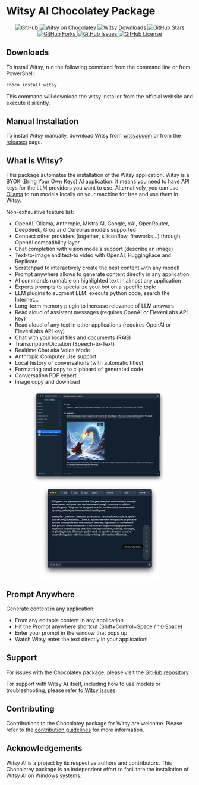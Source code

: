 # Witsy AI Chocolatey Package

<div align="center">
  <a href="https://github.com/MKAbuMattar/witsy-chocolatey-package">
    <img src="https://img.shields.io/badge/github-%23181717.svg?style=for-the-badge&logo=github&logoColor=white" alt="GitHub"/>
  </a>
  <a href="https://community.chocolatey.org/packages/witsy">
    <img src="https://img.shields.io/chocolatey/v/witsy?color=blue&label=chocolatey&logo=chocolatey&style=for-the-badge" alt="Witsy on Chocolatey"/>
  </a>
  <a href="https://github.com/MKAbuMattar/witsy-chocolatey-package/releases">
    <img src="https://img.shields.io/chocolatey/dt/witsy?color=blue&label=chocolatey&logo=chocolatey&style=for-the-badge" alt="Witsy Downloads"/>
  </a>
  <a href="https://github.com/MKAbuMattar/witsy-chocolatey-package/stargazers">
    <img src="https://img.shields.io/github/stars/MKAbuMattar/witsy-chocolatey-package.svg?style=for-the-badge" alt="GitHub Stars"/>
  </a>
  <a href="https://github.com/MKAbuMattar/witsy-chocolatey-package/forks">
    <img src="https://img.shields.io/github/forks/MKAbuMattar/witsy-chocolatey-package.svg?style=for-the-badge" alt="GitHub Forks"/>
  </a>
  <a href="https://github.com/MKAbuMattar/witsy-chocolatey-package/issues">
    <img src="https://img.shields.io/github/issues/MKAbuMattar/witsy-chocolatey-package.svg?style=for-the-badge" alt="GitHub Issues"/>
  </a>
  <a href="LICENSE">
    <img src="https://img.shields.io/github/license/MKAbuMattar/witsy-chocolatey-package.svg?style=for-the-badge" alt="GitHub License"/>
  </a>
</div>

## Downloads

To install Witsy, run the following command from the command line or from PowerShell:

```powershell
choco install witsy
```

This command will download the witsy installer from the official website and execute it silently.

## Manual Installation

To install Witsy manually, download Witsy from [witsyai.com](https://witsyai.com) or from the [releases](https://github.com/nbonamy/witsy/releases) page.

## What is Witsy?

This package automates the installation of the Witsy application. Witsy is a BYOK (Bring Your Own Keys) AI application: it means you need to have API keys for the LLM providers you want to use. Alternatively, you can use [Ollama](https://ollama.com/) to run models locally on your machine for free and use them in Witsy.

Non-exhaustive feature list:

- OpenAI, Ollama, Anthropic, MistralAI, Google, xAI, OpenRouter, DeepSeek, Groq and Cerebras models supported
- Connect other providers (together, siliconflow, fireworks...) through OpenAI compatibility layer
- Chat completion with vision models support (describe an image)
- Text-to-image and text-to video with OpenAI, HuggingFace and Replicate
- Scratchpad to interactively create the best content with any model!
- Prompt anywhere allows to generate content directly in any application
- AI commands runnable on highlighted text in almost any application
- Experts prompts to specialize your bot on a specific topic
- LLM plugins to augment LLM: execute python code, search the Internet...
- Long-term memory plugin to increase relevance of LLM answers
- Read aloud of assistant messages (requires OpenAI or ElevenLabs API key)
- Read aloud of any text in other applications (requires OpenAI or ElevenLabs API key)
- Chat with your local files and documents (RAG)
- Transcription/Dictation (Speech-to-Text)
- Realtime Chat aka Voice Mode
- Anthropic Computer Use support
- Local history of conversations (with automatic titles)
- Formatting and copy to clipboard of generated code
- Conversation PDF export
- Image copy and download

<p align="center">
  <img src=".github/assets/main1.jpg" height="250" />&nbsp;&nbsp;
  <img src=".github/assets/main2.jpg" height="250" />
</p>

## Prompt Anywhere

Generate content in any application:

- From any editable content in any application
- Hit the Prompt anywhere shortcut (Shift+Control+Space / ^⇧Space)
- Enter your prompt in the window that pops up
- Watch Witsy enter the text directly in your application!

## Support

For issues with the Chocolatey package, please visit the [GitHub repository](https://github.com/MKAbuMattar/witsy-chocolatey-package/issues).

For support with Witsy AI itself, including how to use models or troubleshooting, please refer to [Witsy issues](https://github.com/nbonamy/witsy/issues).

## Contributing

Contributions to the Chocolatey package for Witsy are welcome. Please refer to the [contribution guidelines](.github/CONTRIBUTING.md) for more information.

## Acknowledgements

Witsy AI is a project by its respective authors and contributors. This Chocolatey package is an independent effort to facilitate the installation of Witsy AI on Windows systems.

